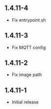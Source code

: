 <!-- https://developers.home-assistant.io/docs/add-ons/presentation#keeping-a-changelog -->

## 1.4.11-4

- Fix entrypoint.sh

## 1.4.11-3

- Fix MQTT config

## 1.4.11-2

- Fix image path


## 1.4.11-1

- Initial release


